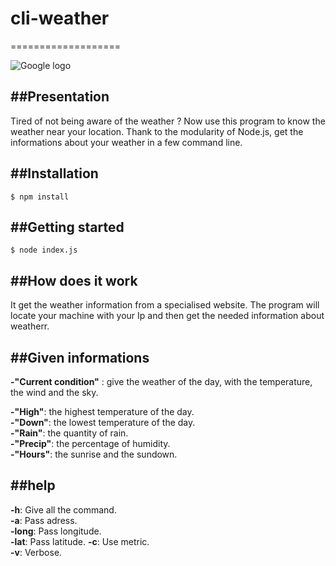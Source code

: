 # cli-weather
===================

![Google logo](https://www.mikeafford.com/store/store-images/ww01_example_light_rain_showers.png "google logo")  

##Presentation
----------------
Tired of not being aware of the weather ? Now use this program to know the weather near your location. Thank to the modularity of Node.js, get the informations about your weather in a few command line.



##Installation
----------------


    $ npm install
	
	
##Getting started
--------------------

    $ node index.js


##How does it work
-------------------
It get the weather information from a specialised website. The program will locate your machine with your Ip and then get the needed information about weatherr.


##Given informations
-------------------
**-"Current condition"** : give the weather of the day, with the temperature, the wind and the sky.
  
**-"High"**: the highest temperature of the day.  
**-"Down"**: the lowest temperature of the day.  
**-"Rain"**: the quantity of rain.  
**-"Precip"**: the percentage of humidity.  
**-"Hours"**: the sunrise and the sundown.  



##help
-------------------
**-h**: Give all the command.  
**-a**: Pass adress.  
**-long**: Pass longitude.  
**-lat**: Pass latitude. 
**-c**: Use metric.  
**-v**: Verbose.  

